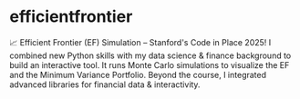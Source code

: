 # efficientfrontier
📈 Efficient Frontier (EF) Simulation – Stanford's Code in Place 2025!  I combined new Python skills with my data science &amp; finance background to build an interactive tool. It runs Monte Carlo simulations to visualize the EF and the Minimum Variance Portfolio. Beyond the course, I integrated advanced libraries for financial data &amp; interactivity.

